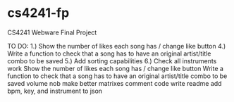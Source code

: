 # cs4241-fp
CS4241 Webware Final Project

TO DO:
1.) Show the number of likes each song has / change like button
4.) Write a function to check that a song has to have an original artist/title combo to be saved
5.) Add sorting capabilities
6.) Check all instruments work
Show the number of likes each song has / change like button
Write a function to check that a song has to have an original artist/title combo to be saved
volume nob
make better matrixes
comment code
write readme
add bpm, key, and instrument to json


